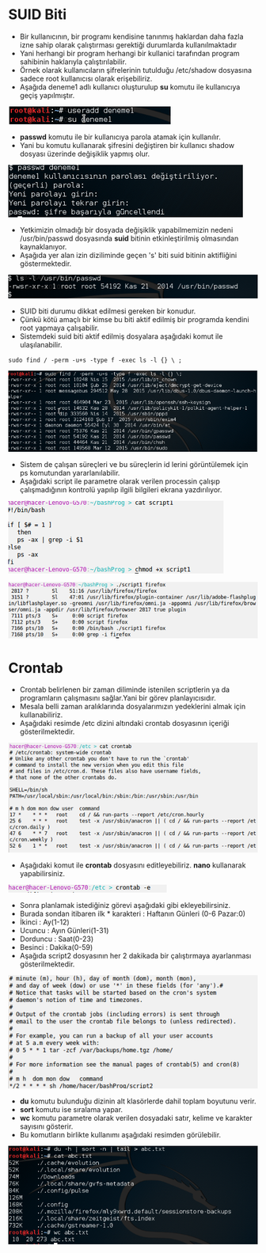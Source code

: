 # SUID Biti

- Bir kullanıcının, bir programı kendisine tanınmış haklardan daha fazla izne sahip olarak çalıştırması gerektiği durumlarda kullanılmaktadır
- Yani herhangi bir program herhangi bir kullanici tarafından program sahibinin haklarıyla çalıştırılabilir.
- Örnek olarak kullanıcıların şifrelerinin tutulduğu /etc/shadow dosyasına sadece root kullanıcısı olarak erişebiliriz.
- Aşağıda deneme1 adlı kullanıcı oluşturulup **su** komutu ile kullanıcıya geçiş yapılmıştır.

![1](images/suid/1.png) 

- **passwd** komutu ile bir kullanıcıya parola atamak için kullanılır. 
- Yani bu komutu kullanarak şifresini değiştiren bir kullanıcı shadow dosyası üzerinde değişiklik yapmış olur.

![2](images/suid/2.png) 

- Yetkimizin olmadığı bir dosyada değişiklik yapabilmemizin nedeni /usr/bin/passwd dosyasında **suid** bitinin etkinleştirilmiş olmasından kaynaklanıyor.
- Aşağıda yer alan izin diziliminde geçen 's' biti suid bitinin aktifliğini göstermektedir.

![3](images/suid/3.png) 

- SUID biti  durumu dikkat edilmesi gereken bir konudur.
- Çünkü kötü amaçlı bir kimse bu biti aktif edilmiş bir programda kendini root yapmaya çalışabilir.
- Sistemdeki suid biti aktif edilmiş dosyalara aşağıdaki komut ile ulaşılanabilir. 

```
sudo find / -perm -u+s -type f -exec ls -l {} \ ;
```

![4](images/suid/4.png) 

- Sistem de çalışan süreçleri ve bu süreçlerin id lerini görüntülemek için ps komutundan yararlanılabilir.
- Aşağıdaki script ile parametre olarak verilen processin çalışıp çalışmadığının kontrolü yapılıp ilgili bilgileri ekrana yazdırılıyor.

![5](images/crontab/6.png) 

![6](images/crontab/7.png) 

# Crontab

- Crontab belirlenen bir zaman diliminde istenilen scriptlerin ya da programların çalışmasını sağlar.Yani bir görev planlayıcısıdır.
- Mesala belli zaman aralıklarında dosyalarımızın yedeklerini almak için kullanabiliriz.
- Aşağıdaki resimde /etc dizini altındaki crontab dosyasının içeriği gösterilmektedir.

![7](images/crontab/8.png) 

- Aşağıdaki komut ile **crontab** dosyasını editleyebiliriz. **nano** kullanarak yapabilirsiniz.

![8](images/crontab/9.png) 

- Sonra planlamak istediğiniz görevi aşağıdaki gibi ekleyebilirsiniz.
- Burada sondan itibaren ilk * karakteri : Haftanın Günleri (0-6 Pazar:0)
- İkinci : Ay(1-12)
- Ucuncu : Ayın Günleri(1-31)
- Dorduncu : Saat(0-23)
- Besinci : Dakika(0-59)
- Aşağıda script2 dosyasının her 2 dakikada bir çalıştırmaya ayarlanması gösterilmektedir.

![9](images/crontab/10.png) 

- **du**  komutu bulunduğu dizinin alt klasörlerde dahil toplam boyutunu verir.
- **sort** komutu ise sıralama yapar.
- **wc** komutu parametre olarak verilen dosyadaki satır, kelime ve karakter sayısını gösterir.
- Bu komutların birlikte kullanımı aşağıdaki resimden görülebilir.

![10](images/crontab/11.png) 






